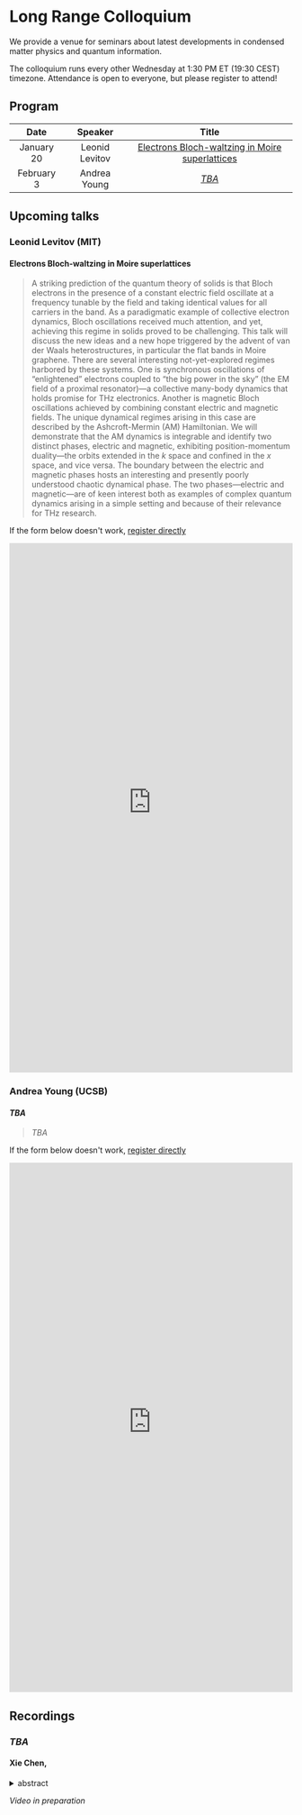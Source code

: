 # Long Range Colloquium

We provide a venue for seminars about latest developments in condensed matter physics and quantum information.

The colloquium runs every other Wednesday at 1:30 PM ET (19:30 CEST) timezone.
Attendance is open to everyone, but please register to attend!

## Program

|   Date   |     Speaker    | Title |
|:---------:|:--------------:|:-----:|
| January 20 | Leonid Levitov | [‌Electrons Bloch-waltzing in Moire superlattices](#‌electrons-bloch-waltzing-in-moire-superlattices) |
| February 3 | Andrea Young | [*TBA*](#*tba*) |

## Upcoming talks


### Leonid Levitov (MIT)
#### ‌Electrons Bloch-waltzing in Moire superlattices

> A striking prediction of the quantum theory of solids is that Bloch electrons in the presence of a constant electric field oscillate at a frequency tunable by the field and taking identical values for all carriers in the band. As a paradigmatic example of collective electron dynamics, Bloch oscillations received much attention, and yet, achieving this regime in solids proved to be challenging. This talk will discuss the new ideas and a new hope triggered by the advent of van der Waals heterostructures, in particular the flat bands in Moire graphene. There are several interesting not-yet-explored regimes harbored by these systems. One is synchronous oscillations of “enlightened” electrons coupled to “the big power in the sky” (the EM field of a proximal resonator)—a collective many-body dynamics that holds promise for THz electronics. Another is magnetic Bloch oscillations achieved by combining constant electric and magnetic fields. The unique dynamical regimes arising in this case are described by the Ashcroft-Mermin (AM) Hamiltonian. We will demonstrate that the AM dynamics is integrable and identify two distinct phases, electric and magnetic, exhibiting position-momentum duality—the orbits extended in the $k$ space and confined in the $x$ space, and vice versa. The boundary between the electric and magnetic phases hosts an interesting and presently poorly understood chaotic dynamical phase. The two phases—electric and magnetic—are of keen interest both as examples of complex quantum dynamics arising in a simple setting and because of their relevance for THz research.


If the form below doesn't work, [register directly](https://virtualscienceforum-org.zoom.us/meeting/register/tJUpd-GgrDMtG9GonekDRLoqsodPxok4C-Az)

<iframe width="100%" height="940" src="https://virtualscienceforum-org.zoom.us/meeting/register/tJUpd-GgrDMtG9GonekDRLoqsodPxok4C-Az" frameborder="0" marginheight="0" marginwidth="0" style="overflow-x:hidden"></iframe>


### Andrea Young (UCSB)
#### *TBA*

> *TBA*


If the form below doesn't work, [register directly](https://virtualscienceforum-org.zoom.us/meeting/register/tJIsc-ysrj4rE9wn88j7ECWGmVNLhd6TBoyh)

<iframe width="100%" height="940" src="https://virtualscienceforum-org.zoom.us/meeting/register/tJIsc-ysrj4rE9wn88j7ECWGmVNLhd6TBoyh" frameborder="0" marginheight="0" marginwidth="0" style="overflow-x:hidden"></iframe>



## Recordings



### *TBA*
#### Xie Chen, 

<details><summary>abstract</summary>

*TBA*

Authors:   
Preprint: [arXiv:](https://arxiv.org/abs/)
</details>


*Video in preparation*


